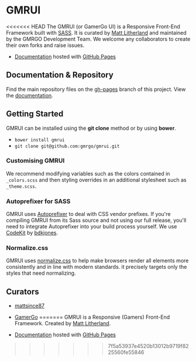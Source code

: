 # GMRUI 

<<<<<<< HEAD
The GMRUI (or GamerGo UI) is a Responsive Front-End Framework built with [SASS](http://sass-lang.com/). It is curated by [Matt Litherland](http://twitter.com/mattsince87) and maintained by the GMRGO Development Team. We welcome any collaborators to create their own forks and raise issues.

* [Documentation](http://gmrgo.github.io/gmrui/) hosted with [GitHub Pages](http://pages.github.com)

## Documentation & Repository

Find the main repository files on the [gh-pages](https://github.com/gmrgo/gmrui/tree/gh-pages) branch of this project. View the [documentation](http://gmrgo.github.io/gmrui/).

## Getting Started

GMRUI can be installed using the **git clone** method or by using **bower**.

* `bower install gmrui`
* `git clone git@github.com:gmrgo/gmrui.git`

### Customising GMRUI

We recommend modifying variables such as the colors contained in `_colors.scss` and then styling overrides in an additional stylesheet such as `_theme.scss`.

### Autoprefixer for SASS

GMRUI uses [Autoprefixer](https://github.com/postcss/autoprefixer) to deal with CSS vendor prefixes. If you're compiling GMRUI from its Sass source and not using our full release, you'll need to integrate Autoprefixer into your build process yourself. We use [CodeKit](https://incident57.com/codekit/) by [bdkjones](http://twitter.com/bdkjones).

### Normalize.css

GMRUI uses [normalize.css](http://necolas.github.io/normalize.css/) to help make browsers render all elements more consistently and in line with modern standards. it precisely targets only the styles that need normalizing.

## Curators

* [mattsince87](https://github.com/mattsince87)
* [GamerGo](https://github.com/gmrgo)
=======
GMRUI is a Responsive (Gamers) Front-End Framework. Created by [Matt Litherland](http://twitter.com/mattsince87).

* [Documentation](http://gmrui.com) hosted with [GitHub Pages](http://pages.github.com)
>>>>>>> 7f5a53937e4520b13012b9719f8225560fe55846
